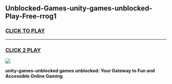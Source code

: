 
## Unblocked-Games-unity-games-unblocked-Play-Free-rrog1
<h3>
<a href="https://premium76.site?title=unity-games-unblocked&ref=15A">CLICK TO PLAY</a></h3>
<hr>

<h3>
<a href="https://premium76.site?title=unity-games-unblocked&ref=15A">CLICK 2 PLAY</a>
  
</h3>

<a href="https://premium76.site?title=unity-games-unblocked&ref=15A"><img src="https://clearcache.store/games.png"></a>


**unity-games-unblocked games unblocked: Your Gateway to Fun and Accessible Online Gaming**
